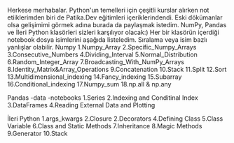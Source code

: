 Herkese merhabalar. Python'un temelleri için çeşitli kurslar alırken not etiiklerimden biri de Patika.Dev eğitimleri içeriklerindendi. Eski dökümanlar olsa gelişimimi görmek adına burada da paylaşmak istedim. NumPy, Pandas ve İleri Python klasörleri sizleri karşılıyor olacak:) Her bir klasörün içerdiği notebook dosya isimlerini aşağıda listeledim. Sıralama veya isim bazlı yanlışlar olabilir. 
Numpy
 1.Numpy_Array
 2.Specific_Numpy_Arrays
3.Consecutive_Numbers
4.Dividing_Interval
5.Normal_Distribution
6.Random_Integer_Array
7.Broadcasting_With_NumPy_Arrays
8.Identity_Matrix&Array_Operations
9.Concatenation
10.Stack
11.Split
12.Sort
13.Multidimensional_indexing
14.Fancy_indexing
15.Subarray
16.Conditional_indexing
17.Numpy_sum
18.np.all & np.any

Pandas
-data
-notebooks
 1.Series
 2.Indexing and Conditinal Index
 3.DataFrames
 4.Reading External Data and Plotting

İleri Python
1.args_kwargs
2.Closure
2.Decorators
4.Defining Class
5.Class Variable
6.Class and Static Methods
7.Inheritance
8.Magic Methods
9.Generator
10.Stack
